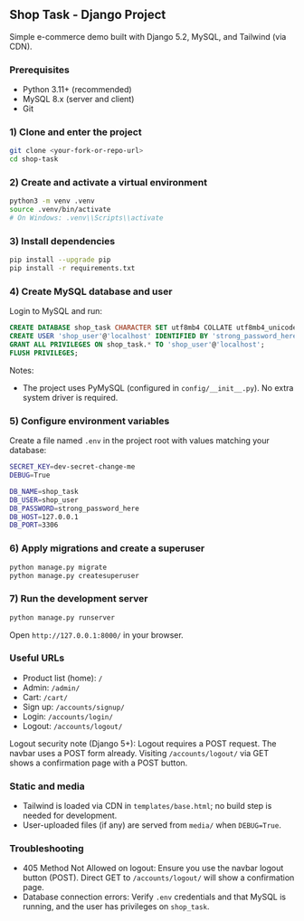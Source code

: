 ## Shop Task - Django Project

Simple e-commerce demo built with Django 5.2, MySQL, and Tailwind (via CDN).

### Prerequisites

- Python 3.11+ (recommended)
- MySQL 8.x (server and client)
- Git

### 1) Clone and enter the project

```bash
git clone <your-fork-or-repo-url>
cd shop-task
```

### 2) Create and activate a virtual environment

```bash
python3 -m venv .venv
source .venv/bin/activate
# On Windows: .venv\\Scripts\\activate
```

### 3) Install dependencies

```bash
pip install --upgrade pip
pip install -r requirements.txt
```

### 4) Create MySQL database and user

Login to MySQL and run:

```sql
CREATE DATABASE shop_task CHARACTER SET utf8mb4 COLLATE utf8mb4_unicode_ci;
CREATE USER 'shop_user'@'localhost' IDENTIFIED BY 'strong_password_here';
GRANT ALL PRIVILEGES ON shop_task.* TO 'shop_user'@'localhost';
FLUSH PRIVILEGES;
```

Notes:
- The project uses PyMySQL (configured in `config/__init__.py`). No extra system driver is required.

### 5) Configure environment variables

Create a file named `.env` in the project root with values matching your database:

```bash
SECRET_KEY=dev-secret-change-me
DEBUG=True

DB_NAME=shop_task
DB_USER=shop_user
DB_PASSWORD=strong_password_here
DB_HOST=127.0.0.1
DB_PORT=3306
```

### 6) Apply migrations and create a superuser

```bash
python manage.py migrate
python manage.py createsuperuser
```

### 7) Run the development server

```bash
python manage.py runserver
```

Open `http://127.0.0.1:8000/` in your browser.

### Useful URLs

- Product list (home): `/`
- Admin: `/admin/`
- Cart: `/cart/`
- Sign up: `/accounts/signup/`
- Login: `/accounts/login/`
- Logout: `/accounts/logout/`

Logout security note (Django 5+): Logout requires a POST request. The navbar uses a POST form already. Visiting `/accounts/logout/` via GET shows a confirmation page with a POST button.

### Static and media

- Tailwind is loaded via CDN in `templates/base.html`; no build step is needed for development.
- User-uploaded files (if any) are served from `media/` when `DEBUG=True`.

### Troubleshooting

- 405 Method Not Allowed on logout: Ensure you use the navbar logout button (POST). Direct GET to `/accounts/logout/` will show a confirmation page.
- Database connection errors: Verify `.env` credentials and that MySQL is running, and the user has privileges on `shop_task`.


